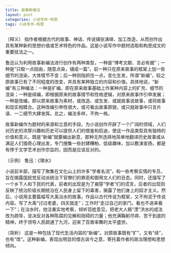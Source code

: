 ```yaml
---
title: 故事新编法
layout: post
categories: 小说写作-构思
tags: 小说写作-构思
---
```


〔释义〕 指作者根据古代的故事、神话、传说铺张演绎、加工改造，从而创作出具有某种新的思想价值或艺术特色的作品。这是小说写作中题材选取和构思成文的重要技法之一。

鲁迅认为利用故事新编法进行创作有两种类型，一种是“博考文献、言必有据”；一种是“只取一点因由，随意点染，铺成一篇”。前一种只在原来故事的框架上加一些细节的渲染，大体情节不变；后一种则指抓住一点，变化生发，所谓“新编”，较之原故事已有了不同程度的改变，并具有某种独立的内容和价值。具体地说，“新编”有三种编法：一种是扩编，即在原来故事基础上作某种内容上的扩充、细节的渲染；一种是续编，即根据原来的故事情节和性格逻辑，对原来故事作引申发展；一种是改编，即以原来故事为素材，或改造、或生发、或就故事说故事，或将故事和现实相糅合。这种改编引申性很大，或可看出故事原貌，或只就故事中只言片语、一二细节大肆发挥。总之，编法多样，不拘一格。

故事新编作为题材的来源和立意的手段，为小说创作开辟了一个广阔的领域，人们对历史的浓厚兴趣和历史可以提供人们的借鉴和启迪，使这一作品类型具有独特的价值和意义。既是“新编”就要编出新意，那种无所选择地简单地翻译历史故事或从满足人们猎奇心理出发，专门搜集一些封建糟粕、低级趣味，加以敷演宣扬，都是有悖于文学艺术创作宗旨的，因而是应该反对的。

〔示例〕 鲁迅：《理水》

小说前半部，描写了聚集在文化山上的许多“学者名流”，和一些考察实情的专员，旨在揭露国民党反动派统治下官僚们的罪恶和御用文人们的丑态。同时，还描写了一个乡下人和下民的代表，前者的出现是为了揭穿“学者”们的谎言，后者的出现则反映了统治阶级长期统治在人民身上留下的毒害，揭露了他们身上的奴才主义。然后，小说用主要篇幅写大禹治水的故事。作品以古代传说为框架，又不拘泥于传说内容。写了大禹“讨过老婆，四天就走”；工作时“走过自己的家门，看也不进来看一下”；在治水时，他注重实地考察，倾听百姓意见，把老大人鲧“湮”洪水的成法改为疏导，坚决反对各种陈腐的见解和阻碍的力量；他充满鞠躬尽瘁、苦干到底的精神，终于领导人民疏通了九河，迎来了百兽率舞的太平盛世。

〔简析〕 这是一种包括了现代生活内容的“新编”。对原故事既有“扩”，又有“续”，也有“改”。这种新编，表现出明显的借古讽今之意，寄托着作者的政治理想和思想倾向。 